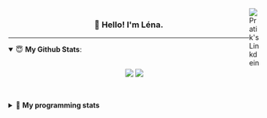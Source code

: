 <!--
<a href="https://twitter.com" target="_blank" rel="nofollow">
 <img align="right" alt="Pratik's Twitter" width="22px" src="https://cdn.jsdelivr.net/npm/simple-icons@v3/icons/twitter.svg" />
</a> 

-->
<a href="https://www.linkedin.com/in/lenagiacalone/" target="_blank" rel="nofollow">
 <img align="right" alt="Pratik's Linkdein" width="22px" src="https://cdn.jsdelivr.net/npm/simple-icons@v3/icons/linkedin.svg" />
</a>



<h3 align="center">👋 Hello! I'm Léna.</h3>

---

<!--
**lgiacalo/lgiacalo** is a ✨ _special_ ✨ repository because its `README.md` (this file) appears on your GitHub profile.

Here are some ideas to get you started:

- 🔭 I’m currently working on ...
- 🌱 I’m currently learning ...
- 👯 I’m looking to collaborate on ...
- 🤔 I’m looking for help with ...
- 💬 Ask me about ...
- 📫 How to reach me: ...
- 😄 Pronouns: ...
- ⚡ Fun fact: ...
-->

<details open>
 <summary> 😇 <b>My Github Stats</b>: </summary>
<br>
<p align = "center">
  <img src = "https://github-readme-stats.vercel.app/api?username=lgiacalo&show_icons=true&theme=nord" width="420">
  <img src = "https://github-readme-stats.vercel.app/api/top-langs/?username=lgiacalo&layout=compact&theme=nord">
</p>
 
<br>
<p align = "center">
  <imp src = "https://github-readme-stats.vercel.app/api/wakatime?username=lgiacalo&theme=nord">
</p>

</details>

<details>
 <summary>🤖 <b>My programming stats</b></summary>
 <br>
 
<!--START_SECTION:waka-->
![Code Time](http://img.shields.io/badge/Code%20Time-1%2C534%20hrs%2033%20mins-blue)

![Lines of code](https://img.shields.io/badge/From%20Hello%20World%20I%27ve%20Written-881%20Thousand%20lines%20of%20code-blue)

**🐱 My GitHub Data** 

> 🏆 156 Contributions in the Year 2022
 > 
> 📦 298.1 kB Used in GitHub's Storage 
 > 
> 🚫 Not Opted to Hire
 > 
> 📜 45 Public Repositories 
 > 
> 🔑 34 Private Repositories  
 > 
**I'm an Early 🐤** 

```text
🌞 Morning    94 commits     ██████░░░░░░░░░░░░░░░░░░░   24.29% 
🌆 Daytime    229 commits    ██████████████░░░░░░░░░░░   59.17% 
🌃 Evening    64 commits     ████░░░░░░░░░░░░░░░░░░░░░   16.54% 
🌙 Night      0 commits      ░░░░░░░░░░░░░░░░░░░░░░░░░   0.0%

```
📅 **I'm Most Productive on Wednesday** 

```text
Monday       82 commits     █████░░░░░░░░░░░░░░░░░░░░   21.19% 
Tuesday      63 commits     ████░░░░░░░░░░░░░░░░░░░░░   16.28% 
Wednesday    85 commits     █████░░░░░░░░░░░░░░░░░░░░   21.96% 
Thursday     81 commits     █████░░░░░░░░░░░░░░░░░░░░   20.93% 
Friday       63 commits     ████░░░░░░░░░░░░░░░░░░░░░   16.28% 
Saturday     10 commits     ░░░░░░░░░░░░░░░░░░░░░░░░░   2.58% 
Sunday       3 commits      ░░░░░░░░░░░░░░░░░░░░░░░░░   0.78%

```


📊 **This Week I Spent My Time On** 

```text
⌚︎ Time Zone: Europe/Paris

💬 Programming Languages: 
JavaScript               3 hrs 29 mins       █████████████████░░░░░░░░   68.61% 
Bash                     48 mins             ████░░░░░░░░░░░░░░░░░░░░░   15.91% 
Vue.js                   21 mins             █░░░░░░░░░░░░░░░░░░░░░░░░   7.01% 
Markdown                 11 mins             █░░░░░░░░░░░░░░░░░░░░░░░░   3.88% 
Stylus                   4 mins              ░░░░░░░░░░░░░░░░░░░░░░░░░   1.55%

🔥 Editors: 
VS Code                  5 hrs 5 mins        █████████████████████████   100.0%

🐱‍💻 Projects: 
pappers-augmentations-ser1 hr 46 mins        ████████░░░░░░░░░░░░░░░░░   34.84% 
api-nodejs               1 hr 26 mins        ███████░░░░░░░░░░░░░░░░░░   28.45% 
pappers-engine           39 mins             ███░░░░░░░░░░░░░░░░░░░░░░   12.93% 
pappers                  30 mins             ██░░░░░░░░░░░░░░░░░░░░░░░   9.89% 
ecommerce_sanity_stripe  30 mins             ██░░░░░░░░░░░░░░░░░░░░░░░   9.85%

💻 Operating System: 
Mac                      5 hrs 5 mins        █████████████████████████   100.0%

```

**I Mostly Code in C** 

```text
C                        26 repos            ███████░░░░░░░░░░░░░░░░░░   31.33% 
JavaScript               18 repos            █████░░░░░░░░░░░░░░░░░░░░   21.69% 
HTML                     8 repos             ██░░░░░░░░░░░░░░░░░░░░░░░   9.64% 
Shell                    8 repos             ██░░░░░░░░░░░░░░░░░░░░░░░   9.64% 
C++                      4 repos             █░░░░░░░░░░░░░░░░░░░░░░░░   4.82%

```


**Timeline**

![Chart not found](https://raw.githubusercontent.com/lgiacalo/lgiacalo/main/charts/bar_graph.png) 


 Last Updated on 20/08/2022 12:15:14 UTC
<!--END_SECTION:waka-->

</details>
